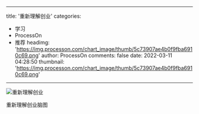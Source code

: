 
---
title: '重新理解创业'
categories: 
 - 学习
 - ProcessOn
 - 推荐
headimg: 'https://img.processon.com/chart_image/thumb/5c73907ae4b0f9fba6910c69.png'
author: ProcessOn
comments: false
date: 2022-03-11 04:28:50
thumbnail: 'https://img.processon.com/chart_image/thumb/5c73907ae4b0f9fba6910c69.png'
---

<div>   
<img class="thumb" alt="重新理解创业" src="https://img.processon.com/chart_image/thumb/5c73907ae4b0f9fba6910c69.png" referrerpolicy="no-referrer">
<p>重新理解创业脑图</p>  
</div>
            